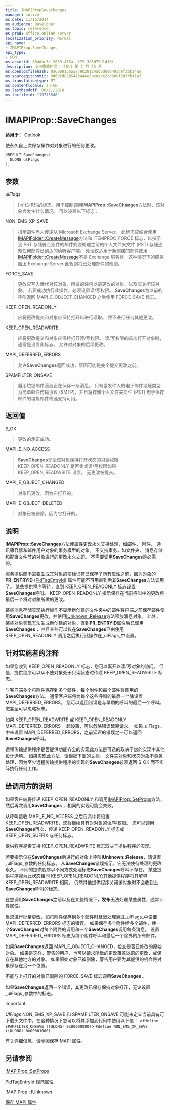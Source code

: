 ```yaml
---
title: IMAPIPropSaveChanges
manager: soliver
ms.date: 11/16/2014
ms.audience: Developer
ms.topic: reference
ms.prod: office-online-server
localization_priority: Normal
api_name:
- IMAPIProp.SaveChanges
api_type:
- COM
ms.assetid: 864dbc3e-2039-435a-a279-385d79d1d13f
description: 上次修改时间： 2011 年 7 月 23 日
ms.openlocfilehash: 0a60b813a52779b28124ab6d69b493def35b14aa
ms.sourcegitcommit: 9d60cd82b5413446e5bc8ace2cd689f683fb41a7
ms.translationtype: MT
ms.contentlocale: zh-CN
ms.lasthandoff: 06/11/2018
ms.locfileid: "19775540"
---
```

# <a name="imapipropsavechanges"></a>IMAPIProp::SaveChanges

  
  
**适用于**： Outlook 
  
使永久自上次保存操作对对象进行的任何更改。 
  
```cpp
HRESULT SaveChanges(
  ULONG ulFlags
);
```

## <a name="parameters"></a>参数

 _ulFlags_
  
> [in]位掩码的标志，用于控制调用**IMAPIProp::SaveChanges**方法时，该对象会发生什么情况。 可以设置以下标志： 
    
NON_EMS_XP_SAVE
  
> 指示邮件尚未传递从 Microsoft Exchange Server。 此标志应结合使用[IMAPIFolder::CreateMessage](imapifolder-createmessage.md)方法和 ITEMPROC_FORCE 标志，以指示到 PST 存储符合条件的邮件规则处理之前的个人文件夹文件 (PST) 存储通知任何邮件已到达的侦听客户端。 处理仅适用于新创建的邮件使用[IMAPIFolder::CreateMessage](imapifolder-createmessage.md)不是 Exchange 服务器，这种情况下的服务器上 Exchange Server 此规则将已处理邮件的规则。 
    
FORCE_SAVE 
  
> 更改应写入替代对该对象，所做的任何以前更改的对象，以及应关闭该对象。 若要成功执行此操作，必须设置读/写权限。 **SaveChanges**为以前的呼叫返回 MAPI_E_OBJECT_CHANGED 之后使用 FORCE_SAVE 标志。 
    
KEEP_OPEN_READONLY 
  
> 应将更改提交和对象应保持打开以进行读取。 将不进行任何其他更改。 
    
KEEP_OPEN_READWRITE 
  
> 应将更改提交和对象应保持打开读/写权限。 读/写权限的首次打开对象时，通常是设置此标志。 允许对对象的后续更改。 
    
MAPI_DEFERRED_ERRORS 
  
> 允许**SaveChanges**返回成功，原因可能是完全提交更改之前。 
    
SPAMFILTER_ONSAVE
  
> 启用垃圾邮件筛选正在保存一条消息。 只有当发件人的电子邮件地址类型为简单邮件传输协议 (SMTP)，并且将存储个人文件夹文件 (PST) 用于保存邮件的垃圾邮件筛选支持可用。
    
## <a name="return-value"></a>返回值

S_OK 
  
> 更改的承诺成功。
    
MAPI_E_NO_ACCESS 
  
> **SaveChanges**无法该对象保持打开状态的只读权限 KEEP_OPEN_READONLY 是否集或读/写权限如果 KEEP_OPEN_READWRITE 设置。 无更改被提交。 
    
MAPI_E_OBJECT_CHANGED 
  
> 对象已更改，因为它打开的。
    
MAPI_E_OBJECT_DELETED 
  
> 对象已被删除，因为它打开的。
    
## <a name="remarks"></a>说明

**IMAPIProp::SaveChanges**方法使属性更改永久支持处理，如邮件、 附件、 通讯簿容器和邮件用户对象的事务模型的对象。 不支持事务，如文件夹、 消息存储和配置文件节的对象进行的更改永久立即。 不需要调用**SaveChanges**是必需的。 
  
服务提供商不需要生成其对象的项标识符已保存了所有属性之前，因为对象的**PR_ENTRYID** ([PidTagEntryId](pidtagentryid-canonical-property.md)) 属性可能不可用直到后其**SaveChanges**方法调用了。 某些提供程序等待，直到 KEEP_OPEN_READONLY 标志设置**SaveChanges**呼叫。 KEEP_OPEN_READONLY 指示保存在当前呼叫中的更改将最后一个将对对象所做的更改。 
  
某些消息存储实现执行操作不显示新创建的文件夹中的邮件客户端之前保存邮件使用**SaveChanges**更改，并使用[IUnknown::Release](http://msdn.microsoft.com/en-us/library/ms682317%28v=VS.85%29.aspx)方法释放消息对象。 此外，某些对象实现无法生成新创建的对象，直到**PR_ENTRYID**属性后已调用**SaveChanges** ，并且某些可以仅在**SaveChanges**已由使用 KEEP_OPEN_READONLY 调用之后执行此操作在_ulFlags_中设置。
  
## <a name="notes-to-implementers"></a>针对实施者的注释

如果您收到 KEEP_OPEN_READONLY 标志，您可以离开以读/写对象的访问。 但是，提供程序可以从不使对象处于只读状态时传递 KEEP_OPEN_READWRITE 标志。
  
时客户端多个将附件保存到多个邮件，每个附件和每个邮件将调用的**SaveChanges**方法。 通常客户端将为每个这些呼叫的最后一个除设置 MAPI_DEFERRED_ERRORS。 您可以返回错误是与早期的呼叫的最后一个呼叫。 您甚至可以忽略标志。 
  
如果 KEEP_OPEN_READWRITE 或 KEEP_OPEN_READONLY MAPI_DEFERRED_ERRORS 一起设置，可以忽略错误延期请求。 如果_ulFlags_中未设置 MAPI_DEFERRED_ERRORS，之前延迟的错误之一可以返回**SaveChanges**呼叫。 
  
远程传输提供程序是否提供功能齐全的实现此方法是可选的取决于您的实现中其他设计选项。 如果实现此方法，请根据下面的文档。 文件夹对象和状态对象不事务处理，因为至少远程传输提供程序的实现的**SaveChanges**必须返回 S_OK 而不实际执行任何工作。 
  
## <a name="notes-to-callers"></a>给调用方的说明

如果客户端将传递 KEEP_OPEN_READONLY 和调用[IMAPIProp::SetProps](imapiprop-setprops.md)方法，然后再次调用**SaveChanges** ，相同的实现可能会失败。 
  
从呼叫接收 MAPI_E_NO_ACCESS 之后在其中将设置 KEEP_OPEN_READWRITE，您将继续具有对对象的读/写权限。 您可以调用**SaveChanges**再次，传递 KEEP_OPEN_READONLY 标志或 KEEP_OPEN_SUFFIX 与任何标志。 
  
提供程序是否支持 KEEP_OPEN_READWRITE 标志取决于提供程序的实现。 
  
若要指示仅在**SaveChanges**后进行的对象上呼叫**IUnknown::Release**，请设置_ulFlags_参数的任何标志。 从**SaveChanges**错误指示，它无法使待处理的更改永久。 不同的提供程序以不同方式处理标志**SaveChanges**呼叫不存在。 某些提供程序视为此状态相同 KEEP_OPEN_READONLY;其他提供程序将其解释 KEEP_OPEN_READWRITE 相同。 仍然其他提供程序关闭该对象时不会收到上**SaveChanges**呼叫的标志。 
  
在您调用**SaveChanges**之前以及在某些情况下，**发布**无法处理某些属性，通常计算属性。
  
当您进行批量更改，如将附件保存到多个邮件时延迟处理通过_ulFlags_中设置 MAPI_DEFERRED_ERRORS 标志的错误。 如果保存多个附件给多个邮件，使一个**SaveChanges**对每个附件的调用和一个**SaveChanges**调用每条消息。 设置 MAPI_DEFERRED_ERRORS 标志为每个附件呼叫和最后一个除外的所有邮件。 
  
如果**SaveChanges**返回 MAPI_E_OBJECT_CHANGED，检查是否已修改的原始对象。 如果是这样，警告的用户，也可以请求所做的更改覆盖以前的更改，或保存在其他地方的对象。 如果原始对象已被删除，警告用户要为其提供的机会将对象保存在另一个位置。 
  
不能与上打开的对象已删除的 FORCE_SAVE 标志调用**SaveChanges** 。 
  
如果**SaveChanges**返回一个错误，其更改已保存保持对象打开，无论设置_ulFlags_参数中的标志。 
  
> [!IMPORTANT]
> _UlFlags_ NON_EMS_XP_SAVE 和 SPAMFILTER_ONSAVE 可能未定义当前具有可下载头文件中，在这种情况下您可以将其添加到代码中使用以下值： >`#define SPAMFILTER_ONSAVE ((ULONG) 0x00000080)`>  `#define NON_EMS_XP_SAVE ((ULONG) 0x00001000)`
  
有关详细信息，请参阅[保存 MAPI 属性](saving-mapi-properties.md)。
  
## <a name="see-also"></a>另请参阅



[IMAPIProp::SetProps](imapiprop-setprops.md)
  
[PidTagEntryId 规范属性](pidtagentryid-canonical-property.md)
  
[IMAPIProp : IUnknown](imapipropiunknown.md)


[保存 MAPI 属性](saving-mapi-properties.md)

